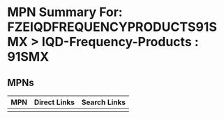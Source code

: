 



# MPN Summary For: FZEIQDFREQUENCYPRODUCTS91SMX > IQD-Frequency-Products : 91SMX

## MPNs
  

|MPN|Direct Links|Search Links|
| :--- | :--- | :--- |
||||
